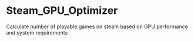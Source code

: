 # Steam_GPU_Optimizer
Calculate number of playable games on steam based on GPU performance and system requirements

